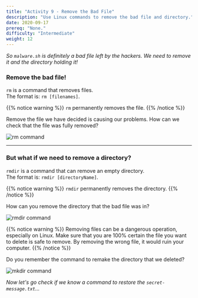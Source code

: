 ```yaml
---
title: "Activity 9 - Remove the Bad File"
description: "Use Linux commands to remove the bad file and directory."
date: 2020-09-17
prereq: "None."
difficulty: "Intermediate"
weight: 12
---
```


*So `malware.sh` is definitely a bad file left by the hackers. We need to remove it and the directory holding it!*

### Remove the bad file!

`rm` is a command that removes files.  
The format is: `rm [filenames]`.

{{% notice warning %}}
`rm` permanently removes the file.
{{% /notice %}}

Remove the file we have decided is causing our problems. How can we check that the file was fully removed?

![rm command](../images/Act9.1.png?classes=border,shadow)

----

### But what if we need to remove a directory?

`rmdir` is a command that can remove an empty directory.  
The format is: `rmdir [directoryName]`.

{{% notice warning %}}
`rmdir` permanently removes the directory.
{{% /notice %}}

How can you remove the directory that the bad file was in?

![rmdir command](../images/Act9.2.png?classes=border,shadow)

{{% notice warning %}}
Removing files can be a dangerous operation, especially on Linux. Make sure that you are 100% certain the file you want to delete is safe to remove. By removing the wrong file, it would ruin your computer.
{{% /notice %}}

Do you remember the command to remake the directory that we deleted?

![mkdir command](../images/Act9.3.png?classes=border,shadow)

*Now let's go check if we know a command to restore the `secret-message.txt`...*
